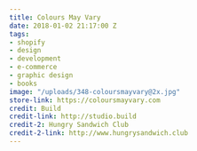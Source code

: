 ```yaml
---
title: Colours May Vary
date: 2018-01-02 21:17:00 Z
tags:
- shopify
- design
- development
- e-commerce
- graphic design
- books
image: "/uploads/348-coloursmayvary@2x.jpg"
store-link: https://coloursmayvary.com
credit: Build
credit-link: http://studio.build
credit-2: Hungry Sandwich Club
credit-2-link: http://www.hungrysandwich.club
---
```


